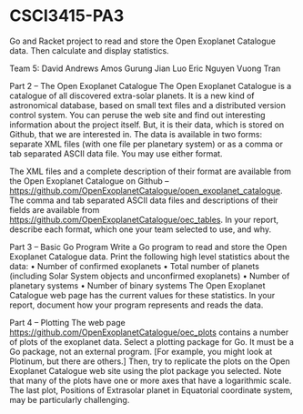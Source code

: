 CSCI3415-PA3
========================================================================================================

Go and Racket project to read and store the Open Exoplanet Catalogue data. Then calculate and display statistics.


Team 5:
David Andrews 
Amos Gurung
Jian Luo
Eric Nguyen
Vuong Tran

Part 2 – The Open Exoplanet Catalogue
The Open Exoplanet Catalogue is a catalogue of all discovered extra-solar planets. It is a new kind of
astronomical database, based on small text files and a distributed version control system.
You can peruse the web site and find out interesting information about the project itself. But, it is their
data, which is stored on Github, that we are interested in. The data is available in two forms: separate
XML files (with one file per planetary system) or as a comma or tab separated ASCII data file. You
may use either format.

The XML files and a complete description of their format are available from the Open Exoplanet
Catalogue on Github – https://github.com/OpenExoplanetCatalogue/open_exoplanet_catalogue.
The comma and tab separated ASCII data files and descriptions of their fields are available from
https://github.com/OpenExoplanetCatalogue/oec_tables.
In your report, describe each format, which one your team selected to use, and why.


Part 3 – Basic Go Program
Write a Go program to read and store the Open Exoplanet Catalogue data. Print the following high
level statistics about the data:
• Number of confirmed exoplanets
• Total number of planets (including Solar System objects and unconfirmed exoplanets)
• Number of planetary systems
• Number of binary systems
The Open Exoplanet Catalogue web page has the current values for these statistics.
In your report, document how your program represents and reads the data.


Part 4 – Plotting
The web page https://github.com/OpenExoplanetCatalogue/oec_plots contains a number of plots of the
exoplanet data.
Select a plotting package for Go. It must be a Go package, not an external program. [For example, you
might look at Plotinum, but there are others.] Then, try to replicate the plots on the Open Exoplanet
Catalogue web site using the plot package you selected. Note that many of the plots have one or more
axes that have a logarithmic scale. The last plot, Positions of Extrasolar planet in Equatorial coordinate
system, may be particularly challenging.

